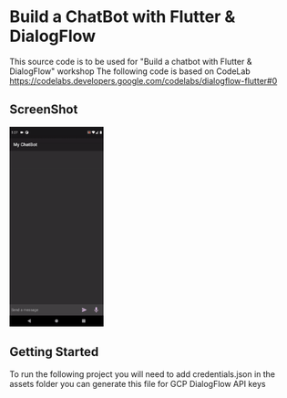 # Build a ChatBot with Flutter & DialogFlow 

This source code is to be used for "Build a chatbot with Flutter & DialogFlow" workshop
The following code is based on CodeLab https://codelabs.developers.google.com/codelabs/dialogflow-flutter#0 

## ScreenShot
<img height="350px" src="screenshots/flutter_chatbot.gif"
alt="Flutter Chatbot" />

## Getting Started

To run the following project you will need to add credentials.json in the assets folder you can generate this file for GCP DialogFlow API keys
